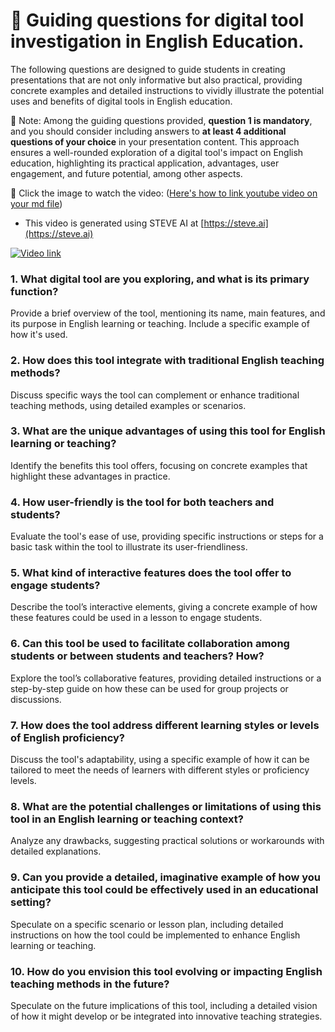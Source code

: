 # 🌿 Guiding questions for digital tool investigation in English Education.

The following questions are designed to guide students in creating presentations that are not only informative but also practical, providing concrete examples and detailed instructions to vividly illustrate the potential uses and benefits of digital tools in English education.

💙 Note: Among the guiding questions provided, **question 1 is mandatory**, and you should consider including answers to **at least 4 additional questions of your choice** in your presentation content. This approach ensures a well-rounded exploration of a digital tool's impact on English education, highlighting its practical application, advantages, user engagement, and future potential, among other aspects.

📌 Click the image to watch the video: ([Here's how to link youtube video on your md file](https://ardalis.com/how-to-embed-youtube-video-in-github-readme-markdown/))
+ This video is generated using STEVE AI at [https://steve.ai](https://steve.ai)

[![Video link](https://img.youtube.com/vi/cQVTU4krsrQ/0.jpg)](https://www.youtube.com/watch?v=cQVTU4krsrQ)

### 1. What digital tool are you exploring, and what is its primary function?

Provide a brief overview of the tool, mentioning its name, main features, and its purpose in English learning or teaching. Include a specific example of how it's used.

### 2. How does this tool integrate with traditional English teaching methods?

Discuss specific ways the tool can complement or enhance traditional teaching methods, using detailed examples or scenarios.

### 3. What are the unique advantages of using this tool for English learning or teaching?

Identify the benefits this tool offers, focusing on concrete examples that highlight these advantages in practice.

### 4. How user-friendly is the tool for both teachers and students?

Evaluate the tool's ease of use, providing specific instructions or steps for a basic task within the tool to illustrate its user-friendliness.

### 5. What kind of interactive features does the tool offer to engage students?

Describe the tool’s interactive elements, giving a concrete example of how these features could be used in a lesson to engage students.

### 6. Can this tool be used to facilitate collaboration among students or between students and teachers? How?

Explore the tool’s collaborative features, providing detailed instructions or a step-by-step guide on how these can be used for group projects or discussions.

### 7. How does the tool address different learning styles or levels of English proficiency?

Discuss the tool's adaptability, using a specific example of how it can be tailored to meet the needs of learners with different styles or proficiency levels.

### 8. What are the potential challenges or limitations of using this tool in an English learning or teaching context?

Analyze any drawbacks, suggesting practical solutions or workarounds with detailed explanations.

### 9. Can you provide a detailed, imaginative example of how you anticipate this tool could be effectively used in an educational setting?

Speculate on a specific scenario or lesson plan, including detailed instructions on how the tool could be implemented to enhance English learning or teaching.

### 10. How do you envision this tool evolving or impacting English teaching methods in the future?

Speculate on the future implications of this tool, including a detailed vision of how it might develop or be integrated into innovative teaching strategies.

